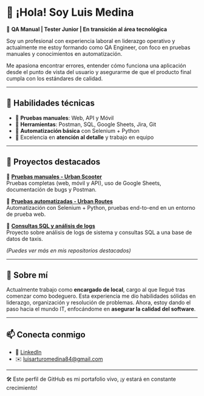 # 👋 ¡Hola! Soy Luis Medina

🎯 **QA Manual | Tester Junior | En transición al área tecnológica**

Soy un profesional con experiencia laboral en liderazgo operativo y actualmente me estoy formando como QA Engineer, con foco en pruebas manuales y conocimientos en automatización.

Me apasiona encontrar errores, entender cómo funciona una aplicación desde el punto de vista del usuario y asegurarme de que el producto final cumpla con los estándares de calidad.

---

## 🧰 Habilidades técnicas

- 🧪 **Pruebas manuales**: Web, API y Móvil
- 📌 **Herramientas**: Postman, SQL, Google Sheets, Jira, Git
- 🐍 **Automatización básica** con Selenium + Python
- 🧠 Excelencia en **atención al detalle** y trabajo en equipo

---

## 🚀 Proyectos destacados

🔹 [**Pruebas manuales - Urban Scooter**](#)  
Pruebas completas (web, móvil y API), uso de Google Sheets, documentación de bugs y Postman.

🔹 [**Pruebas automatizadas - Urban Routes**](#)  
Automatización con Selenium + Python, pruebas end-to-end en un entorno de prueba web.

🔹 [**Consultas SQL y análisis de logs**](#)  
Proyecto sobre análisis de logs de sistema y consultas SQL a una base de datos de taxis.

*(Puedes ver más en mis repositorios destacados)*

---

## 💼 Sobre mí

Actualmente trabajo como **encargado de local**, cargo al que llegué tras comenzar como bodeguero. Esta experiencia me dio habilidades sólidas en liderazgo, organización y resolución de problemas. Ahora, estoy dando el paso hacia el mundo IT, enfocándome en **asegurar la calidad del software**.

---

## 📫 Conecta conmigo

- 💼 [LinkedIn](https://www.linkedin.com/in/luismedinaengineer)
- ✉️ luisarturomedina84@gmail.com

---

🛠️ Este perfil de GitHub es mi portafolio vivo, ¡y estará en constante crecimiento!
